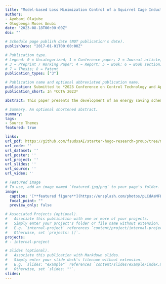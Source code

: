 ```yaml
---
title: "Model-based Loss Minimization Control of a Squirrel Cage Induction Motor Drive with shorted Rotor under Indirect Field Orientation"
authors:
- Ayobami Olajube
- Olugbenga Moses Anubi
date: "2023-08-18T00:00:00Z"
doi: ""

# Schedule page publish date (NOT publication's date).
publishDate: "2017-01-01T00:00:00Z"

# Publication type.
# Legend: 0 = Uncategorized; 1 = Conference paper; 2 = Journal article;
# 3 = Preprint / Working Paper; 4 = Report; 5 = Book; 6 = Book section;
# 7 = Thesis; 8 = Patent
publication_types: ["3"]

# Publication name and optional abbreviated publication name.
publication: Submitted to *2023 Conference on Control Technology and Applications*
publication_short: In *CCTA 2023*

abstract: This paper presents the development of an energy saving scheme via indirect field oriented control (IFOC) at the optimum operating region. A model based steady state power loss analysis is carried out to determine the optimal speed and the optimal rotor flux that will serve as reference for the speed and torque tracking control. IFOC ensures the decoupled control of the torque and flux components of the stator current in a similar version as in DC drives through rotor flux orientation. The need for multiple sensors is eliminated by the analytical loss model approach, leading to an appreciable cost reduction. PI controller is used for the independent control of the flux and the torque producing components of the stator current. This is done at steady state, using the optimal rotor flux and speed computed in a loss minimization algorithm. The gains for optimum performance of the PI controller is selected via genetic algorithm (GA) optimization technique. The developed scheme is validated via a realistic numerical simulation and, the shorted rotor induction machine shows a very efficient speed and torque tracking performance at various load conditions and speed settings

# Summary. An optional shortened abstract.
summary: 
tags:
- Source Themes
featured: true

links:
url_pdf: https://github.com/fsudssAI/starter-hugo-research-group/tree/main/content/publication/mnlmcofimifo/mnlmcofimifo.pdf
url_code: ''
url_dataset: ''
url_poster: ''
url_project: ''
url_slides: ''
url_source: ''
url_video: ''

# Featured image
# To use, add an image named `featured.jpg/png` to your page's folder. 
image:
  caption: '[**featured figure**](https://unsplash.com/photos/pLCdAaMFLTE)'
  focal_point: ""
  preview_only: false

# Associated Projects (optional).
#   Associate this publication with one or more of your projects.
#   Simply enter your project's folder or file name without extension.
#   E.g. `internal-project` references `content/project/internal-project/index.md`.
#   Otherwise, set `projects: []`.
projects:
# - internal-project

# Slides (optional).
#   Associate this publication with Markdown slides.
#   Simply enter your slide deck's filename without extension.
#   E.g. `slides: "example"` references `content/slides/example/index.md`.
#   Otherwise, set `slides: ""`.
slides:
---
```


